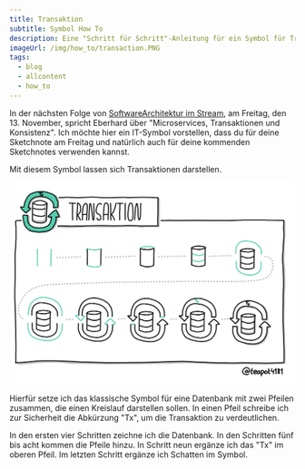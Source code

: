 ```yaml
---
title: Transaktion
subtitle: Symbol How To
description: Eine "Schritt für Schritt"-Anleitung für ein Symbol für Transaktion
imageUrl: /img/how_to/transaction.PNG
tags:
  - blog
  - allcontent
  - how_to
---
```


In der nächsten Folge von [SoftwareArchitektur im Stream](https://software-architektur.tv/), am Freitag, den 13. November, spricht Eberhard über "Microservices, Transaktionen und Konsistenz". Ich möchte hier ein IT-Symbol vorstellen, dass du für deine Sketchnote am Freitag und natürlich auch für deine kommenden Sketchnotes verwenden kannst.

Mit diesem Symbol lassen sich Transaktionen darstellen.

![How to - Transaktion](/img/how_to/transaction.PNG)

Hierfür setze ich das klassische Symbol für eine Datenbank mit zwei Pfeilen zusammen, die einen Kreislauf darstellen sollen. In einen Pfeil schreibe ich zur Sicherheit die Abkürzung "Tx", um die Transaktion zu verdeutlichen.

In den ersten vier Schritten zeichne ich die Datenbank. In den Schritten fünf bis acht kommen die Pfeile hinzu. In Schritt neun ergänze ich das "Tx" im oberen Pfeil. Im letzten Schritt ergänze ich Schatten im Symbol.

